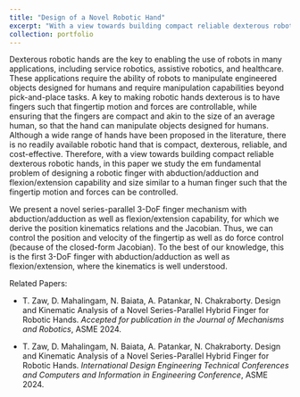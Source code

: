 ```yaml
---
title: "Design of a Novel Robotic Hand"
excerpt: "With a view towards building compact reliable dexterous robotic hands, we have explored the fundamental problem of designing a robotic finger with abduction/adduction and flexion/extension capability and size similar to a human finger such that the fingertip motion and forces can be controlled. <img src='/images/500x300.png'><br/> We have developed a novel 3-degree-of-freedom (3-DoF) series-parallel hybrid mechanism for a robotic finger that is capable of abduction/adduction and flexion/extension. We present the complete position kinematics and differential kinematics of our proposed finger mechanism and show through simulation examples that the fingertip can be kinematically controlled to follow a given path. Both position control and velocity control capabilities are demonstrated. For more details please refer to the papers and the [YouTube video](https://www.youtube.com/watch?v=GsIMyZjH4Vg)"
collection: portfolio
---
```

Dexterous robotic hands are the key to enabling the use of robots in many applications, including service robotics, assistive robotics, and healthcare. These applications require the ability of robots to manipulate engineered objects designed for humans and require manipulation capabilities beyond pick-and-place tasks. A key to making robotic hands dexterous is to have fingers such that fingertip motion and forces are controllable, while ensuring that the fingers are compact and akin to the size of an average human, so that the hand can manipulate objects designed for humans. Although a wide range of hands have been proposed in the literature, there is no readily available robotic hand that is compact, dexterous, reliable, and cost-effective.  Therefore, with a view towards building compact reliable dexterous robotic hands, in this paper we study the em fundamental problem of designing a robotic finger with abduction/adduction and flexion/extension capability and size similar to a human finger such that the fingertip motion and forces can be controlled. 

We present a novel series-parallel 3-DoF finger mechanism with abduction/adduction as well as flexion/extension capability, for which we derive the position kinematics relations and the Jacobian. Thus, we can control the position and velocity of the fingertip as well as do force control (because of the closed-form Jacobian). To the best of our knowledge, this is the first 3-DoF finger with abduction/adduction as well as flexion/extension, where the kinematics is well understood.

Related Papers: 

* T. Zaw, D. Mahalingam, N. Baiata, A. Patankar, N. Chakraborty. Design and Kinematic Analysis of a Novel Series-Parallel Hybrid Finger for Robotic Hands. <i>Accepted for publication in the Journal of Mechanisms and Robotics</i>, ASME 2024.

* T. Zaw, D. Mahalingam, N. Baiata, A. Patankar, N. Chakraborty. Design and Kinematic Analysis of a Novel Series-Parallel Hybrid Finger for Robotic Hands. <i>International Design Engineering Technical Conferences and Computers and Information in Engineering Conference</i>, ASME 2024.
